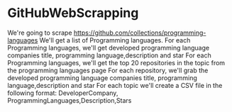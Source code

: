 # GitHubWebScrapping
We're going to scrape https://github.com/collections/programming-languages
We'll get a list of Programming languages. For each Programming languages, we'll get developed programming language companies title, programming language,description and star
For each Programming languages, we'll get the top 20 repositories in the topic from the programming languages page
For each repository, we'll grab the developed programming language companies title, programming language,description and star
For each topic we'll create a CSV file in the following format:
DeveloperCompany,	ProgrammingLanguages,Description,Stars
